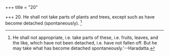 +++
title = "20"

+++
20. He shall not take parts of plants and trees, except such as have become detached (spontaneously). [^12] 


[^12]:  He shall not appropriate, i.e. take parts of these, i.e. fruits, leaves, and the like, which have not been detached, i.e. have not fallen off. But he may take what has become detached spontaneously.'--Haradatta.
